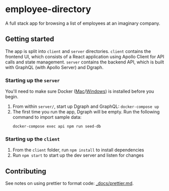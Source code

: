 # employee-directory

A full stack app for browsing a list of employees at an imaginary company.

## Getting started

The app is split into `client` and `server` directories. `client` contains the frontend UI, which consists of a React application using Apollo Client for API calls and state management. `server` contains the backend API, which is built with GraphQL (with Apollo Server) and Dgraph.

### Starting up the `server`

You'll need to make sure Docker ([Mac](https://docs.docker.com/docker-for-mac/install/)/[Windows](https://docs.docker.com/docker-for-windows/install/)) is installed before you begin.

1. From within `server/`, start up Dgraph and GraphQL: `docker-compose up`
2. The first time you run the app, Dgraph will be empty. Run the following command to import sample data:
    ```
    docker-compose exec api npm run seed-db
    ```

### Starting up the `client`

1. From the `client` folder, run `npm install` to install dependencies
2. Run `npm start` to start up the dev server and listen for changes

## Contributing

See notes on using prettier to format code: [_docs/prettier.md](_docs/prettier.md).

